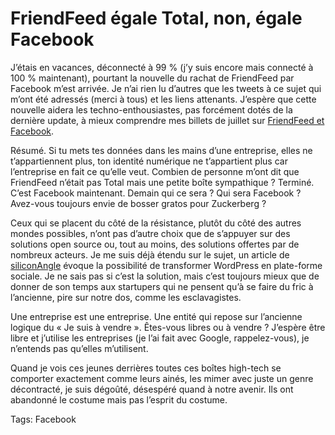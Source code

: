 # FriendFeed égale Total, non, égale Facebook

J’étais en vacances, déconnecté à 99 % (j’y suis encore mais connecté à 100 % maintenant), pourtant la nouvelle du rachat de FriendFeed par Facebook m’est arrivée. Je n’ai rien lu d’autres que les tweets à ce sujet qui m’ont été adressés (merci à tous) et les liens attenants. J’espère que cette nouvelle aidera les techno-enthousiastes, pas forcément dotés de la dernière update, à mieux comprendre mes billets de juillet sur [FriendFeed et Facebook](http://blog.tcrouzet.com/tag/friendfeed/).<span id="more-8275"></span>

Résumé. Si tu mets tes données dans les mains d’une entreprise, elles ne t’appartiennent plus, ton identité numérique ne t’appartient plus car l’entreprise en fait ce qu’elle veut. Combien de personne m’ont dit que FriendFeed n’était pas Total mais une petite boîte sympathique ? Terminé. C’est Facebook maintenant. Demain qui ce sera ? Qui sera Facebook ? Avez-vous toujours envie de bosser gratos pour Zuckerberg ?

Ceux qui se placent du côté de la résistance, plutôt du côté des autres mondes possibles, n’ont pas d’autre choix que de s’appuyer sur des solutions open source ou, tout au moins, des solutions offertes par de nombreux acteurs. Je me suis déjà étendu sur le sujet, un article de [siliconAngle](http://siliconangle.com/ver2/2009/08/11/could-wordpress-be-the-natural-successor-to-twitter-friendfeed-and-facebook/) évoque la possibilité de transformer WordPress en plate-forme sociale. Je ne sais pas si c’est la solution, mais c’est toujours mieux que de donner de son temps aux startupers qui ne pensent qu’à se faire du fric à l’ancienne, pire sur notre dos, comme les esclavagistes.

Une entreprise est une entreprise. Une entité qui repose sur l’ancienne logique du « Je suis à vendre ». Êtes-vous libres ou à vendre ? J’espère être libre et j’utilise les entreprises (je l’ai fait avec Google, rappelez-vous), je n’entends pas qu’elles m’utilisent.

Quand je vois ces jeunes derrières toutes ces boîtes high-tech se comporter exactement comme leurs ainés, les mimer avec juste un genre décontracté, je suis dégoûté, désespéré quand à notre avenir. Ils ont abandonné le costume mais pas l’esprit du costume.

Tags: Facebook